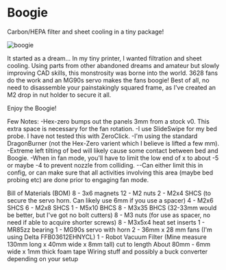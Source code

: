 # Boogie
Carbon/HEPA filter and sheet cooling in a tiny package!

![boogie](https://github.com/user-attachments/assets/ebb13ccf-2c6f-40a4-a78b-2cd0d06f4a7f)

It started as a dream... In my tiny printer, I wanted filtration and sheet cooling.
Using parts from other abandoned dreams and amateur but slowly improving CAD skills, this monstrosity was borne into the world.
3628 fans do the work and an MG90s servo makes the fans boogie!
Best of all, no need to disassemble your painstakingly squared frame, as I've created an M2 drop in nut holder to secure it all.

Enjoy the Boogie!

Few Notes:
-Hex-zero bumps out the panels 3mm from a stock v0. This extra space is necessary for the fan rotation.
-I use SlideSwipe for my bed probe. I have not tested this with ZeroClick.
-I'm using the standard DragonBurner (not the Hex-Zero varient which I believe is lifted a few mm).
-Extreme left tilting of bed will likely cause some contact between bed and Boogie.
-When in fan mode, you'll have to limit the low end of x to about -5 or maybe -4 to prevent nozzle from colliding.
--Can either limit this in config, or can make sure that all activities involving this area (maybe bed probing etc) are done prior to engaging fan mode.

Bill of Materials (BOM)
8 - 3x6 magnets
12 - M2 nuts
2 - M2x4 SHCS (to secure the servo horn. Can likely use 6mm if you use a spacer)
4 - M2x6 SHCS
6 - M2x8 SHCS
1 - M5x10 BHCS
8 - M3x35 BHCS (32-33mm would be better, but I've got no bolt cutters)
8 - M3 nuts (for use as spacer, no need if able to acquire shorter screws)
8 - M3x5x4 heat set inserts
1 - MR85zz bearing
1 - MG90s servo with horn
2 - 36mm x 28 mm fans (I'm using Delta FFB03612EHNYCL)
1 - Robot Vacuum Filter (Mine measure 130mm long x 40mm wide x 8mm tall) cut to length
About 80mm - 6mm wide x 1mm thick foam tape
Wiring stuff and possibly a buck converter depending on your setup








